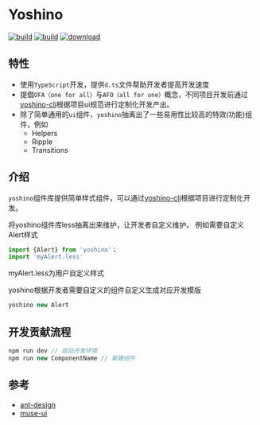 # Yoshino
[![build](https://img.shields.io/npm/v/yoshino.svg?style=flat-square)](https://www.npmjs.com/package/yoshino) 
[![build](https://img.shields.io/npm/l/express.svg)](https://www.npmjs.com/package/yoshino)
[![download](https://img.shields.io/npm/dt/yoshino.svg?style=flat-square)](https://www.npmjs.com/package/yoshino)

## 特性
- 使用`TypeScript`开发，提供`d.ts`文件帮助开发者提高开发速度
- 提倡`OFA（one for all）`与`AFO（all for one）`概念，不同项目开发前通过[yoshino-cli](https://github.com/Yoshino-UI/yoshino-cli)根据项目ui规范进行定制化开发产出。
- 除了简单通用的`ui`组件，`yoshino`抽离出了一些易用性比较高的特效(功能)组件，例如
  - Helpers
  - Ripple
  - Transitions

## 介绍
`yoshino`组件库提供简单样式组件，可以通过[yoshino-cli](https://github.com/Yoshino-UI/yoshino-cli)根据项目进行定制化开发。

将yoshino组件库less抽离出来维护，让开发者自定义维护。
例如需要自定义Alert样式
```js
import {Alert} from 'yoshino'；
import 'myAlert.less'
```

myAlert.less为用户自定义样式

yoshino根据开发者需要自定义的组件自定义生成对应开发模版

```js
yoshino new Alert
```

## 开发贡献流程
```js
npm run dev // 启动开发环境
npm run new ComponentName // 新建组件
```

## 参考
- [ant-design](https://github.com/ant-design/ant-design)
- [muse-ui](https://github.com/museui/muse-ui)

